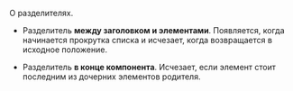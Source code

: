 О разделителях.

- Разделитель **между заголовком и элементами**.
Появляется, когда начинается прокрутка списка и исчезает, когда возвращается в исходное положение.

- Разделитель **в конце компонента**.
Исчезает, если элемент стоит последним из дочерних элементов родителя.